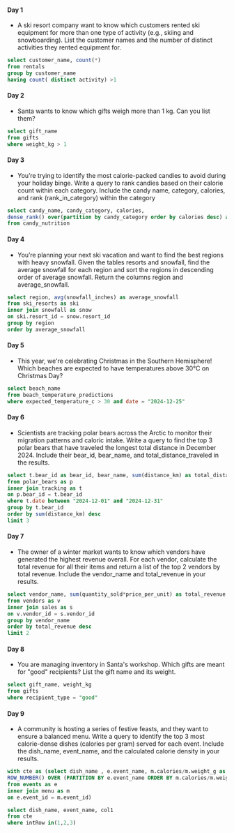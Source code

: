 #### Day 1 
- A ski resort company want to know which customers rented ski equipment for more than one type of activity (e.g., skiing and snowboarding). List the customer names and the number of distinct activities they rented equipment for.
 ````sql
 select customer_name, count(*)
from rentals 
group by customer_name
having count( distinct activity) >1
````
#### Day 2
- Santa wants to know which gifts weigh more than 1 kg. Can you list them?
 ````sql
select gift_name
from gifts
where weight_kg > 1
````
#### Day 3
- You’re trying to identify the most calorie-packed candies to avoid during your holiday binge. Write a query to rank candies based on their calorie count within each category. Include the candy name, category, calories, and rank (rank_in_category) within the category
 ````sql
select candy_name, candy_category, calories,
dense_rank() over(partition by candy_category order by calories desc) as ranking
from candy_nutrition
````
#### Day 4
- You’re planning your next ski vacation and want to find the best regions with heavy snowfall. Given the tables resorts and snowfall, find the average snowfall for each region and sort the regions in descending order of average snowfall. Return the columns region and average_snowfall.
 ````sql
select region, avg(snowfall_inches) as average_snowfall
from ski_resorts as ski
inner join snowfall as snow 
on ski.resort_id = snow.resort_id
group by region
order by average_snowfall
````
#### Day 5
- This year, we're celebrating Christmas in the Southern Hemisphere! Which beaches are expected to have temperatures above 30°C on Christmas Day?
````sql
select beach_name
from beach_temperature_predictions
where expected_temperature_c > 30 and date = "2024-12-25"
````
#### Day 6
- Scientists are tracking polar bears across the Arctic to monitor their migration patterns and caloric intake. Write a query to find the top 3 polar bears that have traveled the longest total distance in December 2024. Include their bear_id, bear_name, and total_distance_traveled in the results.
````sql
select t.bear_id as bear_id, bear_name, sum(distance_km) as total_distance_traveled
from polar_bears as p
inner join tracking as t
on p.bear_id = t.bear_id
where t.date between "2024-12-01" and "2024-12-31"
group by t.bear_id
order by sum(distance_km) desc
limit 3
````
#### Day 7
- The owner of a winter market wants to know which vendors have generated the highest revenue overall. For each vendor, calculate the total revenue for all their items and return a list of the top 2 vendors by total revenue. Include the vendor_name and total_revenue in your results.
````sql
select vendor_name, sum(quantity_sold*price_per_unit) as total_revenue
from vendors as v 
inner join sales as s 
on v.vendor_id = s.vendor_id
group by vendor_name
order by total_revenue desc
limit 2
````
#### Day 8
- You are managing inventory in Santa's workshop. Which gifts are meant for "good" recipients? List the gift name and its weight.
````sql
select gift_name, weight_kg
from gifts
where recipient_type = "good"
````
#### Day 9
- A community is hosting a series of festive feasts, and they want to ensure a balanced menu. Write a query to identify the top 3 most calorie-dense dishes (calories per gram) served for each event. Include the dish_name, event_name, and the calculated calorie density in your results.
````sql
with cte as (select dish_name , e.event_name, m.calories/m.weight_g as col1,
ROW_NUMBER() OVER (PARTITION BY e.event_name ORDER BY m.calories/m.weight_g DESC) AS intRow
from events as e
inner join menu as m 
on e.event_id = m.event_id)

select dish_name, event_name, col1
from cte 
where intRow in(1,2,3)
````
